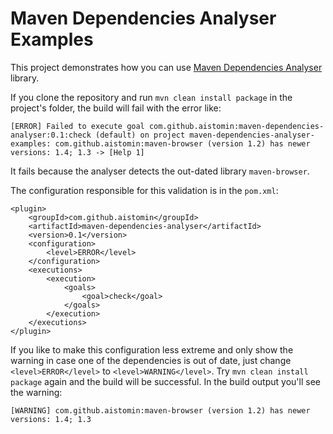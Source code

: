 # Maven Dependencies Analyser Examples

This project demonstrates how you can use [Maven Dependencies Analyser](https://github.com/aistomin/maven-dependencies-analyser)
library. 

If you clone the repository and run ```mvn clean install package```
in the project's folder, the build will fail with the error like:
```
[ERROR] Failed to execute goal com.github.aistomin:maven-dependencies-analyser:0.1:check (default) on project maven-dependencies-analyser-examples: com.github.aistomin:maven-browser (version 1.2) has newer versions: 1.4; 1.3 -> [Help 1]
```
It fails because the analyser detects the out-dated library ```maven-browser```.

The configuration responsible for this validation is in the ```pom.xml```:
```
<plugin>
    <groupId>com.github.aistomin</groupId>
    <artifactId>maven-dependencies-analyser</artifactId>
    <version>0.1</version>
    <configuration>
        <level>ERROR</level>
    </configuration>
    <executions>
        <execution>
            <goals>
                <goal>check</goal>
            </goals>
        </execution>
    </executions>
</plugin>
```

If you like to make this configuration less extreme and only show the
 warning in case one of the dependencies is out of date, just change
 ```<level>ERROR</level>``` to ```<level>WARNING</level>```. Try ```mvn clean install package```
 again and the build will be successful. In the build output you'll see the warning:
```
[WARNING] com.github.aistomin:maven-browser (version 1.2) has newer versions: 1.4; 1.3
```